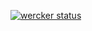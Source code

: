 [![wercker status](https://app.wercker.com/status/00ffe257f8c2394ab05e38070a7cf502/m/master "wercker status")](https://app.wercker.com/project/bykey/00ffe257f8c2394ab05e38070a7cf502)
